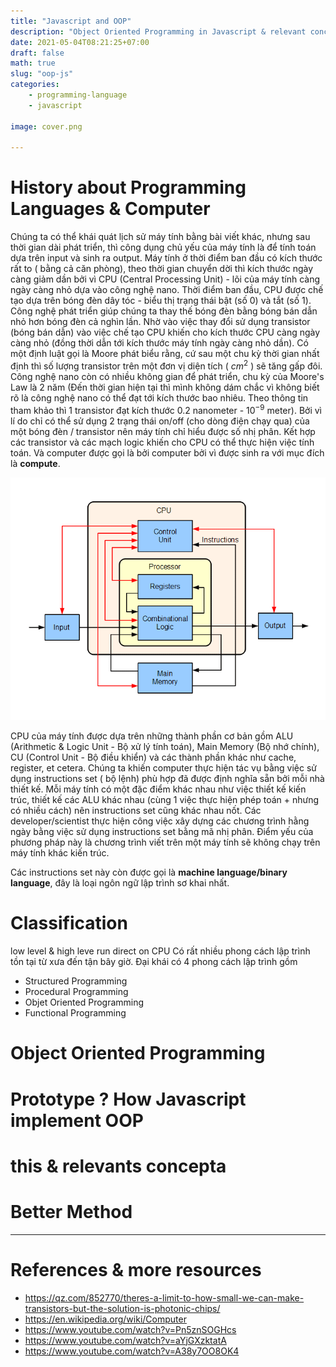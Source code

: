 ```yaml
---
title: "Javascript and OOP"
description: "Object Oriented Programming in Javascript & relevant concepts"
date: 2021-05-04T08:21:25+07:00
draft: false
math: true
slug: "oop-js"
categories:
    - programming-language
    - javascript
    
image: cover.png

---
```


# History about Programming Languages & Computer

Chúng ta có thể khái quát lịch sử máy tính bằng bài viết khác, nhưng sau thời gian dài phát triển, thì công dụng chủ yếu của máy tính là để tính toán dựa trên input và sinh ra output. Máy tính ở thời điểm ban đầu có kích thước rất to ( bằng cả căn phòng), theo thời gian chuyển dời thì kích thước ngày càng giảm dần bởi vì CPU (Central Processing Unit) - lõi của máy tính càng ngày càng nhỏ dựa vào công nghệ nano. Thời điểm ban đầu, CPU được chế tạo dựa trên bóng đèn dây tóc - biểu thị trạng thái bật (số 0) và tắt (số 1). Công nghệ phát triển giúp chúng ta thay thế bóng đèn bằng bóng bán dẫn nhỏ hơn bóng đèn cả nghìn lần. Nhờ vào việc thay đổi sử dụng transistor (bóng bán dẫn) vào việc chế tạo CPU khiến cho kích thước CPU càng ngày càng nhỏ (đồng thời dẫn tới kích thước máy tính ngày càng nhỏ dần). Có một định luật gọi là Moore phát biểu rằng, cứ sau một chu kỳ thời gian nhất định thì số lượng transistor trên một đơn vị diện tích ( $cm^2$ ) sẽ tăng gấp đôi. Công nghệ nano còn có nhiều không gian để phát triển, chu kỳ của Moore's Law là 2 năm (Đến thời gian hiện tại thì mình không dám chắc vì không biết rõ là công nghệ nano có thể đạt tới kích thước bao nhiêu. Theo thông tin tham khảo thì 1 transistor đạt kích thước 0.2 nanometer - $10^{-9}$ meter). Bởi vì lí do chỉ có thể sử dụng 2 trạng thái on/off (cho dòng điện chạy qua) của một bóng đèn / transistor nên máy tính chỉ hiểu được số nhị phân. Kết hợp các transistor và các mạch logic khiến cho CPU có thể thực hiện việc tính toán. Và computer được gọi là bởi computer bởi vì được sinh ra với mục đích là **compute**.

![Block Diagram of Computer](image-1.png)

CPU của máy tính được dựa trên những thành phần cơ bản gồm ALU (Arithmetic & Logic Unit - Bộ xử lý tính toán), Main Memory (Bộ nhớ chính), CU (Control Unit - Bộ điều khiển) và các thành phần khác như cache, register, et cetera. Chúng ta khiến computer thực hiện tác vụ bằng việc sử dụng instructions set ( bộ lệnh) phù hợp đã được định nghĩa sẵn bởi mỗi nhà thiết kế. Mỗi máy tính có một đặc điểm khác nhau như việc thiết kế kiến trúc, thiết kế các ALU khác nhau (cùng 1 việc thực hiện phép toán + nhưng có nhiều cách) nên instructions set cũng khác nhau nốt. Các developer/scientist thực hiện công việc xây dựng các chương trình hằng ngày bằng việc sử dụng instructions set bằng mã nhị phân. Điểm yếu của phương pháp này là chương trình viết trên một máy tính sẽ không chạy trên máy tính khác kiến trúc.

Các instructions set này còn được gọi là **machine language/binary language**, đây là loại ngôn ngữ lập trình sơ khai nhất.

# Classification




low level & high leve
run direct on CPU
Có rất nhiều phong cách lập trình tồn tại từ xưa đến tận bây giờ. Đại khái có 4 phong cách lập trình gồm
- Structured Programming
- Procedural Programming
- Objet Oriented Programming
- Functional Programming

# Object Oriented Programming

# Prototype ? How Javascript implement OOP 

# this & relevants concepta

# Better Method

---
# References & more resources
- https://qz.com/852770/theres-a-limit-to-how-small-we-can-make-transistors-but-the-solution-is-photonic-chips/
- https://en.wikipedia.org/wiki/Computer
- https://www.youtube.com/watch?v=Pn5znSOGHcs
- https://www.youtube.com/watch?v=aYjGXzktatA
- https://www.youtube.com/watch?v=A38y7OO8OK4